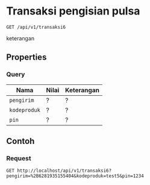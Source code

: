 # Transaksi pengisian pulsa
```http
GET /api/v1/transaksi6
```
keterangan
## Properties
### Query
Nama  | Nilai | Keterangan
--- | --- | ---
<code>pengirim</code> | ? | ?
<code>kodeproduk</code> | ? | ?
<code>pin</code> | ? | ?

## Contoh

### Request
```http
GET http://localhost/api/v1/transaksi6?pengirim=%2B6281935155404&kodeproduk=test5&pin=1234
```
